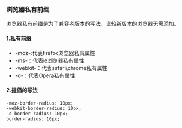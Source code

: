 ### 浏览器私有前缀



浏览器私有前缀是为了兼容老版本的写法，比较新版本的浏览器无需添加。

#### 1.私有前缀

- -moz-:代表firefox浏览器私有属性
- -ms-：代表ie浏览器私有属性
- -webkit-：代表safari\chrome私有属性
- -o-：代表Opera私有属性



#### 2.提倡的写法



```
-moz-border-radius: 10px;
-webkit-border-radius: 10px;
-o-border-radius: 10px;
border-radius: 10px;
```

